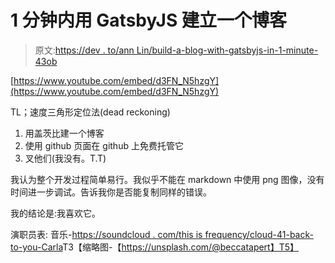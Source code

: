 # 1 分钟内用 GatsbyJS 建立一个博客

> 原文:[https://dev . to/ann Lin/build-a-blog-with-gatsbyjs-in-1-minute-43ob](https://dev.to/annlin/build-a-blog-with-gatsbyjs-in-1-minute-43ob)

[https://www.youtube.com/embed/d3FN_N5hzgY](https://www.youtube.com/embed/d3FN_N5hzgY)

TL；速度三角形定位法(dead reckoning)

1.  用盖茨比建一个博客
2.  使用 github 页面在 github 上免费托管它
3.  叉他们(我没有。T.T)

我认为整个开发过程简单易行。我似乎不能在 markdown 中使用 png 图像，没有时间进一步调试。告诉我你是否能复制同样的错误。

我的结论是:我喜欢它。

演职员表:
音乐-[https://soundcloud . com/this is frequency/cloud-41-back-to-you-Carla](https://soundcloud.com/thisisfrequency/cloud-41-back-to-you-carla)T3【缩略图-【https://unsplash.com/@beccatapert】T5】